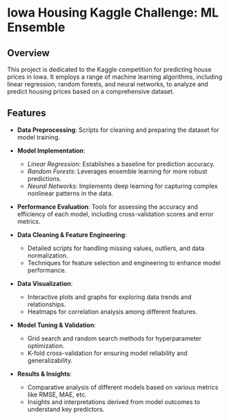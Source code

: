 # Iowa Housing Kaggle Challenge: ML Ensemble

## Overview
This project is dedicated to the Kaggle competition for predicting house prices in Iowa. It employs a range of machine learning algorithms, including linear regression, random forests, and neural networks, to analyze and predict housing prices based on a comprehensive dataset.

## Features
- **Data Preprocessing**: Scripts for cleaning and preparing the dataset for model training.
- **Model Implementation**:
  - *Linear Regression*: Establishes a baseline for prediction accuracy.
  - *Random Forests*: Leverages ensemble learning for more robust predictions.
  - *Neural Networks*: Implements deep learning for capturing complex nonlinear patterns in the data.
- **Performance Evaluation**: Tools for assessing the accuracy and efficiency of each model, including cross-validation scores and error metrics.
- **Data Cleaning & Feature Engineering**: 
  - Detailed scripts for handling missing values, outliers, and data normalization.
  - Techniques for feature selection and engineering to enhance model performance.

- **Data Visualization**:
  - Interactive plots and graphs for exploring data trends and relationships.
  - Heatmaps for correlation analysis among different features.

- **Model Tuning & Validation**:
  - Grid search and random search methods for hyperparameter optimization.
  - K-fold cross-validation for ensuring model reliability and generalizability.

- **Results & Insights**:
  - Comparative analysis of different models based on various metrics like RMSE, MAE, etc.
  - Insights and interpretations derived from model outcomes to understand key predictors.


